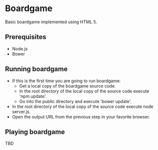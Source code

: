 Boardgame
=========

Basic boardgame implemented using HTML 5.

Prerequisites
-------------

* Node.js
* Bower

Running boardgame
-----------------

* If this is the first time you are going to run boardgame:
  * Get a local copy of the boardgame source code.
  * In the root directory of the local copy of the source code execute 'npm update'.
  * Go into the public directory and execute 'bower update'.
* In the root directory of the local copy of the source code execute node server.js.
* Open the output URL from the previous step in your favorite browser.

Playing boardgame
-----------------

TBD




